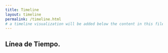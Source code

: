 ```yaml
---
title: Timeline
layout: timeline
permalink: /timeline.html
# a timeline visualization will be added below the content in this file
---
```


## Línea de Tiempo. 
